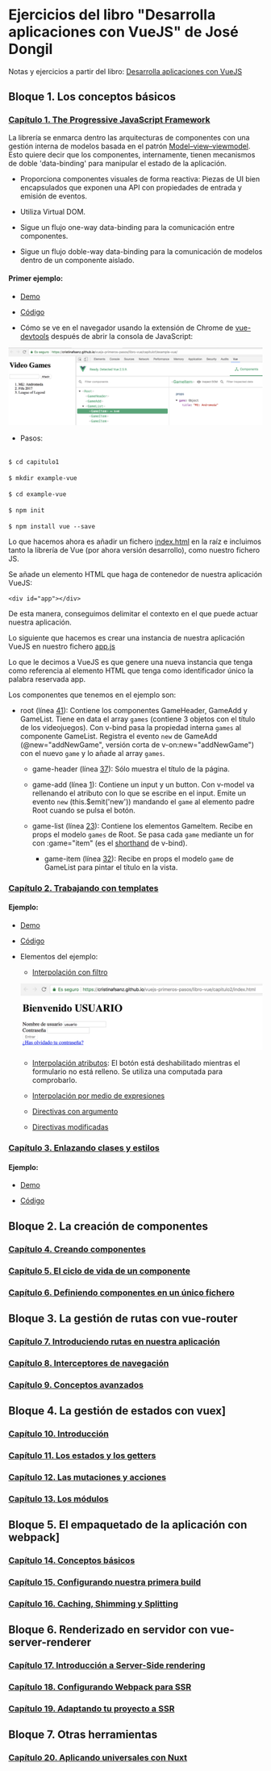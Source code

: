 # Ejercicios del libro "Desarrolla aplicaciones con VueJS" de José Dongil 

Notas y ejercicios a partir del libro: [Desarrolla aplicaciones con VueJS](https://jdonsan.gitbooks.io/desarrolla-aplicaciones-con-vuejs/content/)

## Bloque 1. Los conceptos básicos

### [Capítulo 1. The Progressive JavaScript Framework](https://jdonsan.gitbooks.io/desarrolla-aplicaciones-con-vuejs/content/introduccion.html)

La librería se enmarca dentro las arquitecturas de componentes con una gestión interna de modelos basada en el patrón [Model–view–viewmodel](https://en.wikipedia.org/wiki/Model%E2%80%93view%E2%80%93viewmodel). Esto quiere decir que los componentes, internamente, tienen mecanismos de doble 'data-binding' para manipular el estado de la aplicación.

- Proporciona componentes visuales de forma reactiva: Piezas de UI bien encapsulados que exponen una API con propiedades de entrada y emisión de eventos.

- Utiliza Virtual DOM.

- Sigue un flujo one-way data-binding para la comunicación entre componentes.

- Sigue un flujo doble-way data-binding para la comunicación de modelos dentro de un componente aislado.

#### Primer ejemplo: 

- [Demo](https://cristinafsanz.github.io/vuejs-primeros-pasos/libro-vue/capitulo1/example-vue)

- [Código](https://github.com/cristinafsanz/vuejs-primeros-pasos/tree/master/libro-vue/capitulo1/example-vue)

- Cómo se ve en el navegador usando la extensión de Chrome de [vue-devtools](https://github.com/vuejs/vue-devtools) después de abrir la consola de JavaScript:

![Screenshot de aplicación en el navegador con extensión de Chrome a la derecha para ver los componentes](imagenes/navegador-vuedev-tools.png?raw=true)

- Pasos:

```

$ cd capitulo1

$ mkdir example-vue

$ cd example-vue

$ npm init

$ npm install vue --save

```

Lo que hacemos ahora es añadir un fichero [index.html](capitulo1/example-vue/index.html) en la raíz e incluimos tanto la librería de Vue (por ahora versión desarrollo), como nuestro fichero JS.

Se añade un elemento HTML que haga de contenedor de nuestra aplicación VueJS:

```
<div id="app"></div>
```

De esta manera, conseguimos delimitar el contexto en el que puede actuar nuestra aplicación.

Lo siguiente que hacemos es crear una instancia de nuestra aplicación VueJS en nuestro fichero [app.js](capitulo1/example-vue/app.js)

Lo que le decimos a VueJS es que genere una nueva instancia que tenga como referencia al elemento HTML que tenga como identificador único la palabra reservada app. 

Los componentes que tenemos en el ejemplo son:

- root (línea [41](https://github.com/cristinafsanz/vuejs-primeros-pasos/blob/master/libro-vue/capitulo1/example-vue/app.js#L41)): Contiene los componentes GameHeader, GameAdd y GameList. Tiene en data el array `games` (contiene 3 objetos con el título de los videojuegos).  Con v-bind pasa la propiedad interna `games` al componente GameList. Registra el evento `new` de GameAdd (@new="addNewGame", versión corta de v-on:new="addNewGame") con el nuevo `game` y lo añade al array `games`.

    - game-header (línea [37](https://github.com/cristinafsanz/vuejs-primeros-pasos/blob/master/libro-vue/capitulo1/example-vue/app.js#L37)): Sólo muestra el título de la página.

    - game-add (línea [1](https://github.com/cristinafsanz/vuejs-primeros-pasos/blob/master/libro-vue/capitulo1/example-vue/app.js#L1)): Contiene un input y un button. Con v-model va rellenando el atributo con lo que se escribe en el input. Emite un evento `new` (this.$emit('new')) mandando el `game` al elemento padre Root cuando se pulsa el botón.

    - game-list (línea [23](https://github.com/cristinafsanz/vuejs-primeros-pasos/blob/master/libro-vue/capitulo1/example-vue/app.js#L23)): Contiene los elementos GameItem. Recibe en props el modelo `games` de Root. Se pasa cada `game` mediante un for con :game="item" (es el [shorthand](https://vuejs.org/v2/guide/syntax.html#v-bind-Shorthand) de v-bind).

        - game-item (línea [32](https://github.com/cristinafsanz/vuejs-primeros-pasos/blob/master/libro-vue/capitulo1/example-vue/app.js#L32)): Recibe en props el modelo `game` de GameList para pintar el título en la vista.

### [Capítulo 2. Trabajando con templates](https://jdonsan.gitbooks.io/desarrolla-aplicaciones-con-vuejs/content/templates.html)

#### Ejemplo: 

- [Demo](https://cristinafsanz.github.io/vuejs-primeros-pasos/libro-vue/capitulo2/index.html)

- [Código](https://github.com/cristinafsanz/vuejs-primeros-pasos/tree/master/libro-vue/capitulo2)

- Elementos del ejemplo:

    - [Interpolación con filtro](https://github.com/cristinafsanz/vuejs-primeros-pasos/blob/master/libro-vue/capitulo2/index.html#L11)

    ![Screenshot con Bienvenido USUARIO al escribir usuario en el input de username](imagenes/interpolacion-filtro.png?raw=true)

    - [Interpolación atributos](https://github.com/cristinafsanz/vuejs-primeros-pasos/blob/master/libro-vue/capitulo2/index.html#L31): El botón está deshabilitado mientras el formulario no está relleno. Se utiliza una computada para comprobarlo. 

    - [Interpolación por medio de expresiones](https://github.com/cristinafsanz/vuejs-primeros-pasos/blob/master/libro-vue/capitulo2/index.html#L13)

    - [Directivas con argumento](https://github.com/cristinafsanz/vuejs-primeros-pasos/blob/master/libro-vue/capitulo2/index.html#L35)

    - [Directivas modificadas](https://github.com/cristinafsanz/vuejs-primeros-pasos/blob/master/libro-vue/capitulo2/index.html#L19)

### [Capítulo 3. Enlazando clases y estilos](https://jdonsan.gitbooks.io/desarrolla-aplicaciones-con-vuejs/content/estilos.html)

#### Ejemplo: 

- [Demo](https://cristinafsanz.github.io/vuejs-primeros-pasos/libro-vue/capitulo3/index.html)

- [Código](https://github.com/cristinafsanz/vuejs-primeros-pasos/tree/master/libro-vue/capitulo3)

## Bloque 2. La creación de componentes

### [Capítulo 4. Creando componentes](https://jdonsan.gitbooks.io/desarrolla-aplicaciones-con-vuejs/content/componentes.html)

### [Capítulo 5. El ciclo de vida de un componente](https://jdonsan.gitbooks.io/desarrolla-aplicaciones-con-vuejs/content/ciclo.html)

### [Capítulo 6. Definiendo componentes en un único fichero](https://jdonsan.gitbooks.io/desarrolla-aplicaciones-con-vuejs/content/fichero.html)

## Bloque 3. La gestión de rutas con vue-router

### [Capítulo 7. Introduciendo rutas en nuestra aplicación](https://jdonsan.gitbooks.io/desarrolla-aplicaciones-con-vuejs/content/rutas.html)

### [Capítulo 8. Interceptores de navegación](https://jdonsan.gitbooks.io/desarrolla-aplicaciones-con-vuejs/content/interceptores.html)

### [Capítulo 9. Conceptos avanzados](https://jdonsan.gitbooks.io/desarrolla-aplicaciones-con-vuejs/content/router-avanzado.html)

## Bloque 4. La gestión de estados con vuex]

### [Capítulo 10. Introducción](https://jdonsan.gitbooks.io/desarrolla-aplicaciones-con-vuejs/content/vuex.html)

### [Capítulo 11. Los estados y los getters](https://jdonsan.gitbooks.io/desarrolla-aplicaciones-con-vuejs/content/getters.html)

### [Capítulo 12. Las mutaciones y acciones](https://jdonsan.gitbooks.io/desarrolla-aplicaciones-con-vuejs/content/mutaciones.html)

### [Capítulo 13. Los módulos](https://jdonsan.gitbooks.io/desarrolla-aplicaciones-con-vuejs/content/m%C3%B3dulos.html)

## Bloque 5. El empaquetado de la aplicación con webpack]

### [Capítulo 14. Conceptos básicos](https://jdonsan.gitbooks.io/desarrolla-aplicaciones-con-vuejs/content/webpack-basico.html)

### [Capítulo 15. Configurando nuestra primera build](https://jdonsan.gitbooks.io/desarrolla-aplicaciones-con-vuejs/content/webpack-avanzado.html)

### [Capítulo 16. Caching, Shimming y Splitting](https://jdonsan.gitbooks.io/desarrolla-aplicaciones-con-vuejs/content/webpack-performance.html)

## Bloque 6. Renderizado en servidor con vue-server-renderer

### [Capítulo 17. Introducción a Server-Side rendering](https://jdonsan.gitbooks.io/desarrolla-aplicaciones-con-vuejs/content/ssr.html)

### [Capítulo 18. Configurando Webpack para SSR](https://jdonsan.gitbooks.io/desarrolla-aplicaciones-con-vuejs/content/ssr-webpack.html)

### [Capítulo 19. Adaptando tu proyecto a SSR](https://jdonsan.gitbooks.io/desarrolla-aplicaciones-con-vuejs/content/ssr-proyecto.html)

## Bloque 7. Otras herramientas

### [Capítulo 20. Aplicando universales con Nuxt](https://jdonsan.gitbooks.io/desarrolla-aplicaciones-con-vuejs/content/nuxt.html)


